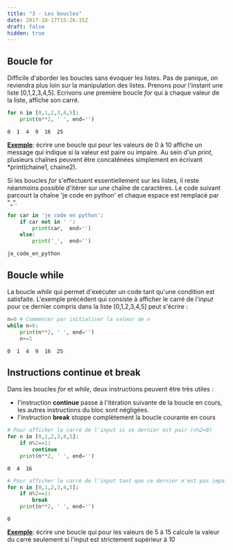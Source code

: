 ```yaml
---
title: "3 - Les boucles"
date: 2017-10-17T15:26:15Z
draft: false
hidden: true
---
```


## Boucle for

Difficile d'aborder les boucles sans évoquer les listes. Pas de panique, on reviendra plus loin sur la manipulation des listes. Prenons pour l'instant une liste [0,1,2,3,4,5]. Ecrivons une première boucle *for* qui à chaque valeur de la liste, affiche son carré.


```python
for n in [0,1,2,3,4,5]:
    print(n**2, ' ', end='')
```

    0  1  4  9  16  25  

<ins>**Exemple**</ins>: écrire une boucle qui pour les valeurs de 0 à 10 affiche un message qui indique si la valeur est paire ou impaire. Au sein d'un *print*, plusieurs chaînes peuvent être concaténées simplement en écrivant *print(chaine1, chaine2).


Si les boucles *for* s'effectuent essentiellement sur les listes, il reste néanmoins possible d'itérer sur une chaîne de caractères. Le code suivant parcourt la chaîne 'je code en python' et chaque espace est remplacé par "_".


```python
for car in 'je code en python':
    if car not in ' ':
        print(car,  end='')
    else:
        print('_',  end='')
```

    je_code_en_python

## Boucle while

La boucle *while* qui permet d'exécuter un code tant qu'une condition est satisfaite. L'exemple précédent qui consiste à afficher le carré de l'*input* pour ce dernier compris dans la liste [0,1,2,3,4,5] peut s'écrire :


```python
n=0 # Commencer par initialiser la valeur de n
while n<6:
    print(n**2, ' ', end='')
    n+=1
```

    0  1  4  9  16  25  

## Instructions **continue** et **break**

Dans les boucles *for* et *while*, deux instructions peuvent être très utiles :
* l'instruction **continue** passe à l'itération suivante de la boucle en cours, les autres instructions du bloc sont négligées.
* l'instruction **break** stoppe complètement la boucle courante en cours


```python
# Pour afficher le carré de l'input si ce dernier est pair (n%2=0)
for n in [0,1,2,3,4,5]:
    if n%2==1:
        continue
    print(n**2, ' ', end='')
```

    0  4  16  


```python
# Pour afficher le carré de l'input tant que ce dernier n'est pas impair (n%2=1)
for n in [0,1,2,3,4,5]:
    if n%2==1:
        break
    print(n**2, ' ', end='')
```

    0  

<ins>**Exemple**</ins>: écrire une boucle qui pour les valeurs de 5 à 15 calcule la valeur du carré seulement si l'input est strictement supérieur à 10

